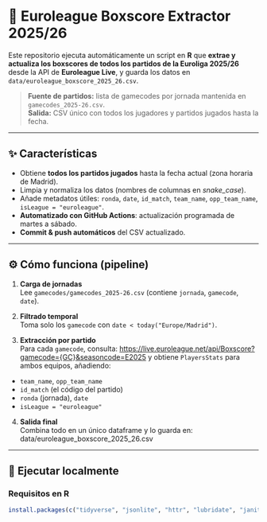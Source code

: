 # 🏀 Euroleague Boxscore Extractor 2025/26

Este repositorio ejecuta automáticamente un script en **R** que **extrae y actualiza los boxscores de todos los partidos de la Euroliga 2025/26** desde la API de **Euroleague Live**, y guarda los datos en `data/euroleague_boxscore_2025_26.csv`.

> **Fuente de partidos:** lista de gamecodes por jornada mantenida en `gamecodes_2025-26.csv`.  
> **Salida:** CSV único con todos los jugadores y partidos jugados hasta la fecha.

---

## ✨ Características

- Obtiene **todos los partidos jugados** hasta la fecha actual (zona horaria de Madrid).
- Limpia y normaliza los datos (nombres de columnas en *snake_case*).
- Añade metadatos útiles: `ronda`, `date`, `id_match`, `team_name`, `opp_team_name`, `isLeague = "euroleague"`.
- **Automatizado con GitHub Actions**: actualización programada de martes a sábado.
- **Commit & push automáticos** del CSV actualizado.

---

## ⚙️ Cómo funciona (pipeline)

1. **Carga de jornadas**  
   Lee `gamecodes/gamecodes_2025-26.csv` (contiene `jornada`, `gamecode`, `date`).

2. **Filtrado temporal**  
   Toma solo los `gamecode` con `date < today("Europe/Madrid")`.

3. **Extracción por partido**  
   Para cada `gamecode`, consulta:
   https://live.euroleague.net/api/Boxscore?gamecode={GC}&seasoncode=E2025
y obtiene `PlayersStats` para ambos equipos, añadiendo:
- `team_name`, `opp_team_name`
- `id_match` (el código del partido)
- `ronda` (jornada), `date`
- `isLeague = "euroleague"`

4. **Salida final**  
Combina todo en un único dataframe y lo guarda en: data/euroleague_boxscore_2025_26.csv

---

## 🧪 Ejecutar localmente

### Requisitos en R
```r
install.packages(c("tidyverse", "jsonlite", "httr", "lubridate", "janitor"))
